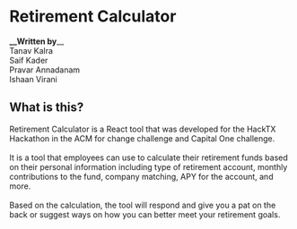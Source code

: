 # Retirement Calculator

**__Written by**__<br>
Tanav Kalra<br>
Saif Kader<br>
Pravar Annadanam<br>
Ishaan Virani<br>

## What is this?
Retirement Calculator is a React tool that was developed for the HackTX Hackathon in the ACM for change challenge and Capital One challenge. <br> <br>
It is a tool that employees can use to calculate their retirement funds based on their personal information including type of retirement account, monthly contributions to the fund, company matching, APY for the account, and more. <br> <br>
Based on the calculation, the tool will respond and give you a pat on the back or suggest ways on how you can better meet your retirement goals.
